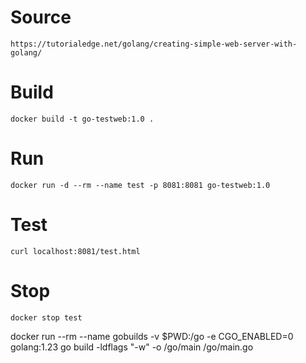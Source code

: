 # Source
```https://tutorialedge.net/golang/creating-simple-web-server-with-golang/```

# Build
```docker build -t go-testweb:1.0 .```

# Run
```docker run -d --rm --name test -p 8081:8081 go-testweb:1.0```

# Test
```curl localhost:8081/test.html```

# Stop
```docker stop test```

docker run --rm --name gobuilds -v $PWD:/go -e CGO_ENABLED=0 golang:1.23 go build -ldflags "-w" -o /go/main /go/main.go